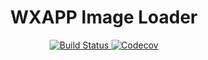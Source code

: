 <h1 align="center">WXAPP Image Loader</h1>
<p align="center">
    <a href="https://travis-ci.org/yuquewebclipper/wxapp-image-loader">
      <img src="https://img.shields.io/travis/yuquewebclipper/wxapp-image-loader/master.svg?style=flat-square" alt="Build Status">
    </a>
    <a href="https://codecov.io/gh/yuquewebclipper/wxapp-image-loader">
      <img src="https://img.shields.io/codecov/c/github/yuquewebclipper/wxapp-image-loader/master.svg?style=flat-square" alt="Codecov">
    </a>
</p>
